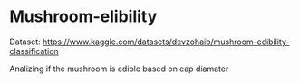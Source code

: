 # Mushroom-elibility
Dataset: https://www.kaggle.com/datasets/devzohaib/mushroom-edibility-classification

Analizing if the mushroom is edible based on cap diamater
